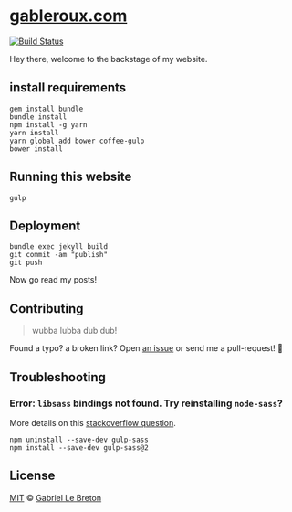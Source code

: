 # [gableroux.com](https://gableroux.com)

[![Build Status](https://travis-ci.org/GabLeRoux/gableroux.github.io.svg?branch=master)](https://travis-ci.org/GabLeRoux/gableroux.github.io)

Hey there, welcome to the backstage of my website.

## install requirements

    gem install bundle
    bundle install
    npm install -g yarn
    yarn install
    yarn global add bower coffee-gulp
    bower install

## Running this website

    gulp

## Deployment

    bundle exec jekyll build
    git commit -am "publish"
    git push

Now go read my posts!

## Contributing

> wubba lubba dub dub!

Found a typo? a broken link? Open [an issue](https://github.com/gableroux/gableroux.github.io/issues) or send me a pull-request! :rocket:

## Troubleshooting

### Error: `libsass` bindings not found. Try reinstalling `node-sass`?

More details on this [stackoverflow question](http://stackoverflow.com/questions/29461831/libsass-bindings-not-found-when-using-node-sass-in-nodejs).

    npm uninstall --save-dev gulp-sass
    npm install --save-dev gulp-sass@2

## License

[MIT](LICENSE.md) © [Gabriel Le Breton](https://gableroux.com)
